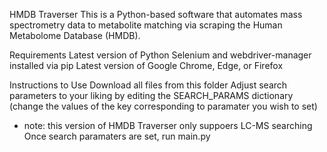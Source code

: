 HMDB Traverser
This is a Python-based software that automates mass spectrometry data to metabolite matching via scraping the Human Metabolome Database (HMDB).

Requirements
Latest version of Python 
Selenium and webdriver-manager installed via pip
Latest version of Google Chrome, Edge, or Firefox

Instructions to Use
Download all files from this folder
Adjust search parameters to your liking by editing the SEARCH_PARAMS dictionary (change the values of the key corresponding to paramater you wish to set)
 * note: this version of HMDB Traverser only suppoers LC-MS searching
Once search paramaters are set, run main.py
